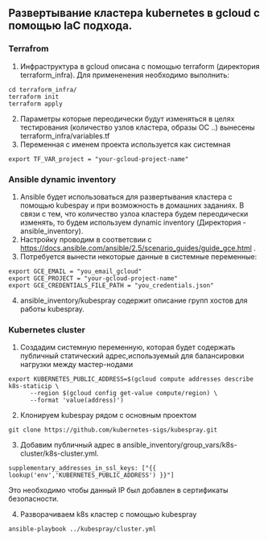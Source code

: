 ## Развертывание кластера kubernetes в gcloud с помощью IaC подхода.

### Terrafrom
1. Инфраструктура в gcloud описана с помощью terraform (директория terraform_infra). Для примененения необходимо выполнить:
```
cd terraform_infra/
terraform init
terraform apply
```
2. Параметры которые переодически будут изменяться в целях тестирования (количество узлов кластера, образы ОС ..) вынесены  terraform_infra/variables.tf
3. Переменная с именем проекта используется как системная
```
export TF_VAR_project = "your-gcloud-project-name"
```  
### Ansible dynamic inventory
1. Ansible будет использоваться для развертывания кластера с помощью kubespay и при возможность в домашних заданиях. В связи с тем, что количество узлоа кластера будем переодически изменять, то будем используем dynamic inventory (Директория - ansible_inventory).
2. Настройку проводим в соответсвии с https://docs.ansible.com/ansible/2.5/scenario_guides/guide_gce.html .
3. Потребуется вынести некоторые данные в системные переменные:
```
export GCE_EMAIL = "you_email_gcloud"
export GCE_PROJECT = "your-gcloud-project-name"
export GCE_CREDENTIALS_FILE_PATH = "you_credentials.json"
```
4. ansible_inventory/kubespray содержит описание групп хостов для работы kubespray.

### Kubernetes cluster
1. Создадим системную переменную, которая будет содержать публичный статический адрес,используемый для балансировки нагрузки между мастер-нодами
```
export KUBERNETES_PUBLIC_ADDRESS=$(gcloud compute addresses describe k8s-staticip \
      --region $(gcloud config get-value compute/region) \
      --format 'value(address)')
```
2. Клонируем kubespay рядом с основным проектом
```
git clone https://github.com/kubernetes-sigs/kubespray.git
```
3. Добавим публичный адрес в ansible_inventory/group_vars/k8s-cluster/k8s-cluster.yml.
```
supplementary_addresses_in_ssl_keys: ["{{ lookup('env','KUBERNETES_PUBLIC_ADDRESS') }}"]
```
Это необходимо чтобы данный IP был добавлен в сертификаты безопасности.

4. Разворачиваем  k8s кластер с помощью kubespray
```
ansible-playbook ../kubespray/cluster.yml
```
